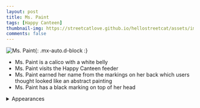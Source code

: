 ```yaml
---
layout: post
title: Ms. Paint
tags: [Happy Canteen]
thumbnail-img: https://streetcatlove.github.io/hellostreetcat/assets/img/ms_paint.png
comments: false
---
```


![Ms. Paint](https://streetcatlove.github.io/hellostreetcat/assets/img/ms_paint.png){: .mx-auto.d-block :}

* Ms. Paint is a calico with a white belly
* Ms. Paint visits the Happy Canteen feeder
* Ms. Paint earned her name from the markings on her back which users thought looked like an abstract painting
* Ms. Paint has a black marking on top of her head

<details>
<summary>Appearances</summary>
<ul>
	<li><a href="https://youtu.be/n6D6si6_dXg?t=574">3/21/2024 00:08</a></li>
	<li><a href="https://youtu.be/RB77Jzyzp3A?t=2798">6/29/2024 00:49</a></li>
</ul>
</details>
